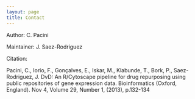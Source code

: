 ```yaml
---
layout: page
title: Contact
---
```


Author: C. Pacini

Maintainer: J. Saez-Rodriguez <saezrodriguez at combine.rwth-aachen.de>

Citation:

Pacini, C., Iorio, F., Gonçalves, E., Iskar, M., Klabunde, T., Bork, P., Saez-Rodriguez, J.
DvD: An R/Cytoscape pipeline for drug repurposing using public repositories of gene expression data.
Bioinformatics (Oxford, England). Nov 4, Volume 29, Number 1, (2013), p.132-134

